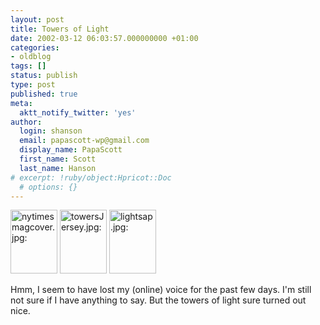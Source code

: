```yaml
---
layout: post
title: Towers of Light
date: 2002-03-12 06:03:57.000000000 +01:00
categories:
- oldblog
tags: []
status: publish
type: post
published: true
meta:
  aktt_notify_twitter: 'yes'
author:
  login: shanson
  email: papascott-wp@gmail.com
  display_name: PapaScott
  first_name: Scott
  last_name: Hanson
# excerpt: !ruby/object:Hpricot::Doc
  # options: {}
---
```

<p><a href="http://www.creativetime.org/towers/"><img src="http://www.papascott.de/wordpress/wp-content/uploads/2002/03/nytimesmagcover.jpg" height="102" width="75" border="0" alt="nytimesmagcover.jpg: " /></a> <a href="http://www.spiegel.de/panorama/0,1518,grossbild-170239-186664,00.html"><img src="http://www.papascott.de/wordpress/wp-content/uploads/2002/03/towersJersey.jpg" height="102" width="75" border="0" alt="towersJersey.jpg: " /></a> <a href="http://www.cnn.com/2002/US/03/11/nation.remembers/index.html"><img src="http://www.papascott.de/wordpress/wp-content/uploads/2002/03/lightsap.jpg" height="102" width="75" border="0" alt="lightsap.jpg: " /></a></p>
<p>Hmm, I seem to have lost my (online) voice for the past few days. I'm still not sure if I have anything to say. But the towers of light sure turned out nice.</p>
